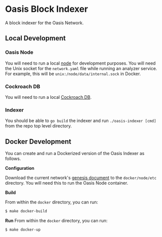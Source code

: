 # Oasis Block Indexer

A block indexer for the Oasis Network.

## Local Development

### Oasis Node

You will need to run a local [node](https://docs.oasis.dev/general/run-a-node/set-up-your-node/run-non-validator) for development purposes.
You will need the Unix socket for the `network.yaml` file while running an analyzer service.
For example, this will be `unix:/node/data/internal.sock` in Docker.

### Cockroach DB

You will need to run a local [Cockroach DB](https://www.cockroachlabs.com/docs/).

### Indexer

You should be able to `go build` the indexer and run `./oasis-indexer [cmd]` from the repo top
level directory.

## Docker Development

You can create and run a Dockerized version of the Oasis Indexer as follows.

**Configuration**

Download the current network's [genesis document](https://docs.oasis.dev/oasis-core/consensus/genesis)
to the `docker/node/etc` directory. You will need this to run the Oasis Node container.

**Build**

From within the `docker` directory, you can run:
```sh
$ make docker-build
```

**Run**
From within the `docker` directory, you can run:
```sh
$ make docker-up
```
